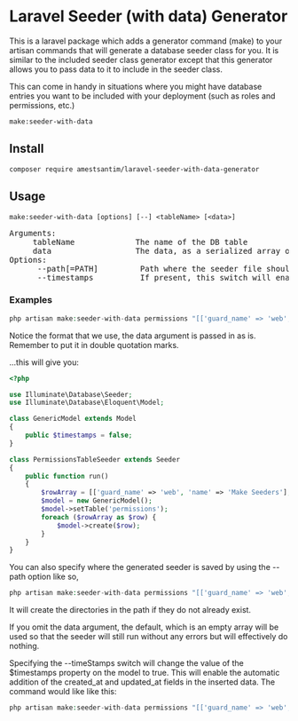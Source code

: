 # Laravel Seeder (with data) Generator

This is a laravel package which adds a generator command (make) to your artisan commands that will generate a database seeder class for you. It is similar to the included seeder class generator except that this generator allows you to pass data to it to include in the seeder class.

This can come in handy in situations where you might have database entries you want to be included with your deployment (such as roles and permissions, etc.)

`make:seeder-with-data`

## Install

```
composer require amestsantim/laravel-seeder-with-data-generator
```

## Usage

```make:seeder-with-data [options] [--] <tableName> [<data>]```
<pre>Arguments:
     tableName             The name of the DB table
     data                  The data, as a serialized array of named index arrays [default: "[]"]
Options:
      --path[=PATH]         Path where the seeder file should be saved
      --timestamps          If present, this switch will enable the automatic insertion of timestamps</pre>

### Examples

```php
php artisan make:seeder-with-data permissions "[['guard_name' => 'web', 'name' => 'Make Seeders'], ['guard_name' => 'web', 'name' => 'Run Seeders']]"
```

Notice the format that we use, the data argument is passed in as is. Remember to put it in double quotation marks.

...this will give you:

```php
<?php

use Illuminate\Database\Seeder;
use Illuminate\Database\Eloquent\Model;

class GenericModel extends Model
{
    public $timestamps = false;
}

class PermissionsTableSeeder extends Seeder
{
    public function run()
    {
        $rowArray = [['guard_name' => 'web', 'name' => 'Make Seeders'], ['guard_name' => 'web', 'name' => 'Run Seeders']];
        $model = new GenericModel();
        $model->setTable('permissions');
        foreach ($rowArray as $row) {
            $model->create($row);
        }
    }
}

```

You can also specify where the generated seeder is saved by using the --path option like so,

```php
php artisan make:seeder-with-data permissions "[['guard_name' => 'web', 'name' => 'Make Seeders'], ['guard_name' => 'web', 'name' => 'Run Seeders']]" --path="/storage/app/seeders"
```

It will create the directories in the path if they do not already exist.

If you omit the data argument, the default, which is an empty array will be used so that the seeder will still run without any errors but will effectively do nothing.

Specifying the --timeStamps switch will change the value of the $timestamps property on the model to true. This will enable the automatic addition of the created_at and updated_at fields in the inserted data. The command would like like this:
```php
php artisan make:seeder-with-data permissions "[['guard_name' => 'web', 'name' => 'Make Seeders'], ['guard_name' => 'web', 'name' => 'Run Seeders']]" --timestamps
```